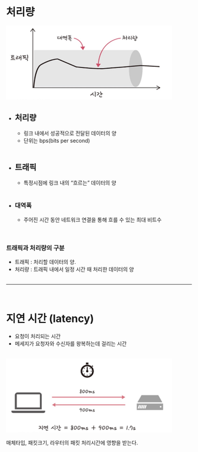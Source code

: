# **처리량**
<img src="2-1.1 처리량.png" width="450"
  height="200">

- ## 처리량 
  - 링크 내에서 성공적으로 전달된 데이터의 양    
  - 단위는 bps(bits per second)
<br><br>
- ## 트래픽 
  - 특정시점에 링크 내의 “흐르는” 데이터의 양 
<br><br>
- ### 대역폭 
  - 주어진 시간 동안 네트워크 연결을 통해 흐를 수 있는 최대 비트수

<br>
   
### 트래픽과 처리량의 구분
- 트래픽 : 처리할 데이터의 양.
- 처리량 : 트래픽 내에서 일정 시간 때 처리한 데이터의 양
<br><br>

------
<br>

# **지연 시간** (latency)

- 요청이 처리되는 시간
- 메세지가 요청자와 수신자를 왕복하는데 걸리는 시간
<br><br>

<img src="2-1.1 지연 시간.png" width="450"
  height="200">

  매체타입, 패킷크기, 라우터의 패킷 처리시간에 영향을 받는다.

